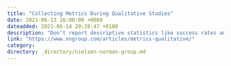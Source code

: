 ```yaml
---
title: "Collecting Metrics During Qualitative Studies"
date: 2021-06-13 16:00:00 +0000
dateadded: 2021-06-14 20:28:47 +0100
description: "Don’t report descriptive statistics like success rates and averages unless you ran a quantitative study. Reported numbers must be qualified with statistical information such as confidence intervals or statistical significance."
link: "https://www.nngroup.com/articles/metrics-qualitative/"
category:
directory: _directory/nielsen-norman-group.md
---
```

